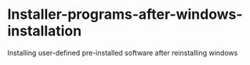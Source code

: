 # Installer-programs-after-windows-installation
Installing user-defined pre-installed software after reinstalling windows
